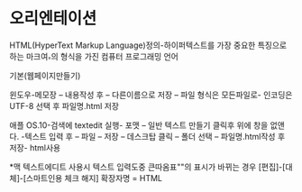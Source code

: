 # 오리엔테이션


HTML(HyperText Markup Language)정의-하이퍼텍스트를 가장 중요한 특징으로 하는 마크여의 형식을 가진 컴퓨터 프로그래밍 언어

기본(웹페이지만들기)

윈도우-메모장 – 내용작성 후 – 다른이름으로 저장 – 파일 형식은 모든파일로- 인코딩은 UTF-8 선택 후 파일명.html 저장

애플 OS.10-검색에 textedit 실행- 포맷 – 일반 텍스트 만들기 클릭후 위에 창을 없앤다.
-텍스트 입력 후 – 파일 – 저장 – 데스크탑 클릭 – 폴더 선택 – 파일명.html작성 후 저장- html사용

*맥 텍스트에디트 사용시 텍스트 입력도중 큰따옴표""의 표시가 바뀌는 경우 [편집]-[대체]-[스마트인용 체크 해지]
확장자명 = HTML
